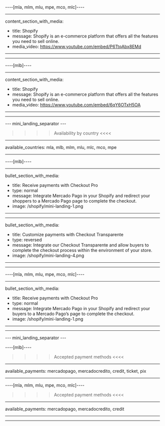 ----[mla, mlm, mlu, mpe, mco, mlc]----

---
content_section_with_media: 
 - title: Shopify
 - message: Shopify is an e-commerce platform that offers all the features you need to sell online.
 - media_video: https://www.youtube.com/embed/P6TtqAbx8EMd
---

------------

----[mlb]----

---
content_section_with_media: 
 - title: Shopify
 - message: Shopify is an e-commerce platform that offers all the features you need to sell online.
 - media_video: https://www.youtube.com/embed/6qY6OTxH5OA
---

------------


--- mini_landing_separator ---

>>>> Availability by country <<<<
---
available_countries: mla, mlb, mlm, mlu, mlc, mco, mpe

---

----[mlb]----

---
bullet_section_with_media: 
 - title: Receive payments with Checkout Pro
 - type: normal
 - message: Integrate Mercado Pago in your Shopify and redirect your shoppers to a Mercado Pago page to complete the checkout.
 - image: /shopify/mini-landing-1.png
---

---
bullet_section_with_media: 
 - title: Customize payments with Checkout Transparente
 - type: reversed
 - message: Integrate our Checkout Transparente and allow buyers to complete the checkout process within the environment of your store.
 - image: /shopify/mini-landing-4.png
---

------------

----[mla, mlm, mlu, mpe, mco, mlc]----

---
bullet_section_with_media: 
 - title: Receive payments with Checkout Pro
 - type: normal
 - message: Integrate Mercado Pago in your Shopify and redirect your buyers to a Mercado Pago’s page to complete the checkout.
 - image: /shopify/mini-landing-1.png
---

------------

--- mini_landing_separator ---

----[mlb]----

>>>> Accepted payment methods <<<<
---
available_payments: mercadopago, mercadocredito, credit, ticket, pix

------------

----[mla, mlm, mlu, mpe, mco, mlc]----

>>>> Accepted payment methods <<<<
---
available_payments: mercadopago, mercadocredito, credit

------------

---
